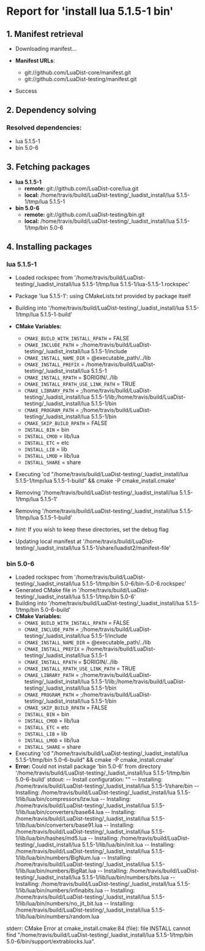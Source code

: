 # Report for 'install lua 5.1.5-1 bin'


## 1. Manifest retrieval

- Downloading manifest...

- **Manifest URLs**:
    - git://github.com/LuaDist-core/manifest.git
    - git://github.com/LuaDist-testing/manifest.git
- Success

## 2. Dependency solving


### Resolved dependencies:
- lua 5.1.5-1
- bin 5.0-6

## 3. Fetching packages

- **lua 5.1.5-1**
    - **remote:** git://github.com/LuaDist-core/lua.git
    - **local:** /home/travis/build/LuaDist-testing/_luadist_install/lua 5.1.5-1/tmp/lua 5.1.5-1
- **bin 5.0-6**
    - **remote:** git://github.com/LuaDist-testing/bin.git
    - **local:** /home/travis/build/LuaDist-testing/_luadist_install/lua 5.1.5-1/tmp/bin 5.0-6

## 4. Installing packages


### lua 5.1.5-1
- Loaded rockspec from '/home/travis/build/LuaDist-testing/_luadist_install/lua 5.1.5-1/tmp/lua 5.1.5-1/lua-5.1.5-1.rockspec'
- Package 'lua 5.1.5-1': using CMakeLists.txt provided by package itself
- Building into '/home/travis/build/LuaDist-testing/_luadist_install/lua 5.1.5-1/tmp/lua 5.1.5-1-build'
- **CMake Variables:**
    - `CMAKE_BUILD_WITH_INSTALL_RPATH` = FALSE
    - `CMAKE_INCLUDE_PATH` = ;/home/travis/build/LuaDist-testing/_luadist_install/lua 5.1.5-1/include
    - `CMAKE_INSTALL_NAME_DIR` = @executable_path/../lib
    - `CMAKE_INSTALL_PREFIX` = /home/travis/build/LuaDist-testing/_luadist_install/lua 5.1.5-1
    - `CMAKE_INSTALL_RPATH` = $ORIGIN/../lib
    - `CMAKE_INSTALL_RPATH_USE_LINK_PATH` = TRUE
    - `CMAKE_LIBRARY_PATH` = ;/home/travis/build/LuaDist-testing/_luadist_install/lua 5.1.5-1/lib;/home/travis/build/LuaDist-testing/_luadist_install/lua 5.1.5-1/bin
    - `CMAKE_PROGRAM_PATH` = ;/home/travis/build/LuaDist-testing/_luadist_install/lua 5.1.5-1/bin
    - `CMAKE_SKIP_BUILD_RPATH` = FALSE
    - `INSTALL_BIN` = bin
    - `INSTALL_CMOD` = lib/lua
    - `INSTALL_ETC` = etc
    - `INSTALL_LIB` = lib
    - `INSTALL_LMOD` = lib/lua
    - `INSTALL_SHARE` = share
- Executing 'cd "/home/travis/build/LuaDist-testing/_luadist_install/lua 5.1.5-1/tmp/lua 5.1.5-1-build" && cmake -P cmake_install.cmake'
- Removing '/home/travis/build/LuaDist-testing/_luadist_install/lua 5.1.5-1/tmp/lua 5.1.5-1'
- Removing '/home/travis/build/LuaDist-testing/_luadist_install/lua 5.1.5-1/tmp/lua 5.1.5-1-build'

- *hint:* If you wish to keep these directories, set the debug flag
- Updating local manifest at '/home/travis/build/LuaDist-testing/_luadist_install/lua 5.1.5-1/share/luadist2/manifest-file'

### bin 5.0-6
- Loaded rockspec from '/home/travis/build/LuaDist-testing/_luadist_install/lua 5.1.5-1/tmp/bin 5.0-6/bin-5.0-6.rockspec'
- Generated CMake file in '/home/travis/build/LuaDist-testing/_luadist_install/lua 5.1.5-1/tmp/bin 5.0-6'
- Building into '/home/travis/build/LuaDist-testing/_luadist_install/lua 5.1.5-1/tmp/bin 5.0-6-build'
- **CMake Variables:**
    - `CMAKE_BUILD_WITH_INSTALL_RPATH` = FALSE
    - `CMAKE_INCLUDE_PATH` = ;/home/travis/build/LuaDist-testing/_luadist_install/lua 5.1.5-1/include
    - `CMAKE_INSTALL_NAME_DIR` = @executable_path/../lib
    - `CMAKE_INSTALL_PREFIX` = /home/travis/build/LuaDist-testing/_luadist_install/lua 5.1.5-1
    - `CMAKE_INSTALL_RPATH` = $ORIGIN/../lib
    - `CMAKE_INSTALL_RPATH_USE_LINK_PATH` = TRUE
    - `CMAKE_LIBRARY_PATH` = ;/home/travis/build/LuaDist-testing/_luadist_install/lua 5.1.5-1/lib;/home/travis/build/LuaDist-testing/_luadist_install/lua 5.1.5-1/bin
    - `CMAKE_PROGRAM_PATH` = ;/home/travis/build/LuaDist-testing/_luadist_install/lua 5.1.5-1/bin
    - `CMAKE_SKIP_BUILD_RPATH` = FALSE
    - `INSTALL_BIN` = bin
    - `INSTALL_CMOD` = lib/lua
    - `INSTALL_ETC` = etc
    - `INSTALL_LIB` = lib
    - `INSTALL_LMOD` = lib/lua
    - `INSTALL_SHARE` = share
- Executing 'cd "/home/travis/build/LuaDist-testing/_luadist_install/lua 5.1.5-1/tmp/bin 5.0-6-build" && cmake -P cmake_install.cmake'
- **Error:** Could not install package 'bin 5.0-6' from directory '/home/travis/build/LuaDist-testing/_luadist_install/lua 5.1.5-1/tmp/bin 5.0-6-build'
stdout:
-- Install configuration: ""
-- Installing: /home/travis/build/LuaDist-testing/_luadist_install/lua 5.1.5-1/share/bin
-- Installing: /home/travis/build/LuaDist-testing/_luadist_install/lua 5.1.5-1/lib/lua/bin/compressors/lzw.lua
-- Installing: /home/travis/build/LuaDist-testing/_luadist_install/lua 5.1.5-1/lib/lua/bin/converters/base64.lua
-- Installing: /home/travis/build/LuaDist-testing/_luadist_install/lua 5.1.5-1/lib/lua/bin/converters/base91.lua
-- Installing: /home/travis/build/LuaDist-testing/_luadist_install/lua 5.1.5-1/lib/lua/bin/hashes/md5.lua
-- Installing: /home/travis/build/LuaDist-testing/_luadist_install/lua 5.1.5-1/lib/lua/bin/init.lua
-- Installing: /home/travis/build/LuaDist-testing/_luadist_install/lua 5.1.5-1/lib/lua/bin/numbers/BigNum.lua
-- Installing: /home/travis/build/LuaDist-testing/_luadist_install/lua 5.1.5-1/lib/lua/bin/numbers/BigRat.lua
-- Installing: /home/travis/build/LuaDist-testing/_luadist_install/lua 5.1.5-1/lib/lua/bin/numbers/bits.lua
-- Installing: /home/travis/build/LuaDist-testing/_luadist_install/lua 5.1.5-1/lib/lua/bin/numbers/infinabits.lua
-- Installing: /home/travis/build/LuaDist-testing/_luadist_install/lua 5.1.5-1/lib/lua/bin/numbers/no_jit_bit.lua
-- Installing: /home/travis/build/LuaDist-testing/_luadist_install/lua 5.1.5-1/lib/lua/bin/numbers/random.lua

stderr:
CMake Error at cmake_install.cmake:84 (file):
  file INSTALL cannot find
  "/home/travis/build/LuaDist-testing/_luadist_install/lua 5.1.5-1/tmp/bin
  5.0-6/bin/support/extrablocks.lua".



